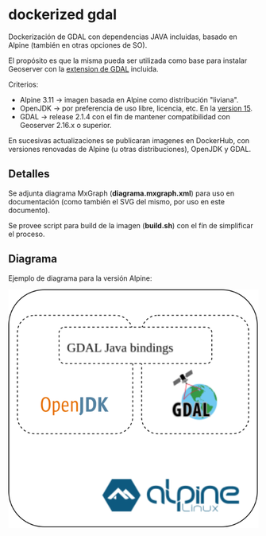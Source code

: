 # dockerized gdal
Dockerización de GDAL con dependencias JAVA incluidas, basado en Alpine (también en otras opciones de SO).

El propósito es que la misma pueda ser utilizada como base para instalar Geoserver con la [extension de GDAL](https://docs.geoserver.org/stable/en/user/data/raster/gdal.html) incluida.

Criterios:

- Alpine 3.11 -> imagen basada en Alpine como distribución "liviana".
- OpenJDK -> por preferencia de uso libre, licencia, etc. En la [version 15](https://openjdk.java.net/projects/jdk/15/).
- GDAL -> release 2.1.4 con el fin de mantener compatibilidad con Geoserver 2.16.x o superior.

En sucesivas actualizaciones se publicaran imagenes en DockerHub, con versiones renovadas de Alpine (u otras distribuciones), OpenJDK y GDAL.



## Detalles

Se adjunta diagrama MxGraph (**diagrama.mxgraph.xml**) para uso en documentación (como también el SVG del mismo, por uso en este documento).

Se provee script para build de la imagen (**build.sh**) con el fín de simplificar el proceso.



## Diagrama

Ejemplo de diagrama para la versión Alpine:

![Ejemplo de diagrama para la versión Alpine](./diagram.svg)

